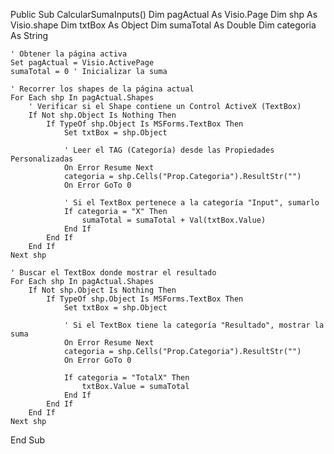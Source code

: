 Public Sub CalcularSumaInputs()
    Dim pagActual As Visio.Page
    Dim shp As Visio.shape
    Dim txtBox As Object
    Dim sumaTotal As Double
    Dim categoria As String

    ' Obtener la página activa
    Set pagActual = Visio.ActivePage
    sumaTotal = 0 ' Inicializar la suma

    ' Recorrer los shapes de la página actual
    For Each shp In pagActual.Shapes
        ' Verificar si el Shape contiene un Control ActiveX (TextBox)
        If Not shp.Object Is Nothing Then
            If TypeOf shp.Object Is MSForms.TextBox Then
                Set txtBox = shp.Object
                
                ' Leer el TAG (Categoría) desde las Propiedades Personalizadas
                On Error Resume Next
                categoria = shp.Cells("Prop.Categoria").ResultStr("")
                On Error GoTo 0
                
                ' Si el TextBox pertenece a la categoría "Input", sumarlo
                If categoria = "X" Then
                    sumaTotal = sumaTotal + Val(txtBox.Value)
                End If
            End If
        End If
    Next shp

    ' Buscar el TextBox donde mostrar el resultado
    For Each shp In pagActual.Shapes
        If Not shp.Object Is Nothing Then
            If TypeOf shp.Object Is MSForms.TextBox Then
                Set txtBox = shp.Object
                
                ' Si el TextBox tiene la categoría "Resultado", mostrar la suma
                On Error Resume Next
                categoria = shp.Cells("Prop.Categoria").ResultStr("")
                On Error GoTo 0
                
                If categoria = "TotalX" Then
                    txtBox.Value = sumaTotal
                End If
            End If
        End If
    Next shp
End Sub